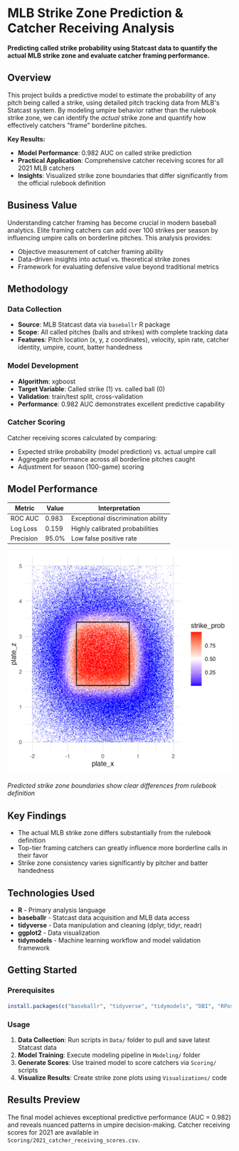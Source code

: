 # MLB Strike Zone Prediction & Catcher Receiving Analysis

**Predicting called strike probability using Statcast data to quantify the actual MLB strike zone and evaluate catcher framing performance.**

## Overview

This project builds a predictive model to estimate the probability of any pitch being called a strike, using detailed pitch tracking data from MLB's Statcast system. By modeling umpire behavior rather than the rulebook strike zone, we can identify the *actual* strike zone and quantify how effectively catchers "frame" borderline pitches.

**Key Results:**
- **Model Performance**: 0.982 AUC on called strike prediction
- **Practical Application**: Comprehensive catcher receiving scores for all 2021 MLB catchers
- **Insights**: Visualized strike zone boundaries that differ significantly from the official rulebook definition

## Business Value

Understanding catcher framing has become crucial in modern baseball analytics. Elite framing catchers can add over 100 strikes per season by influencing umpire calls on borderline pitches. This analysis provides:

- Objective measurement of catcher framing ability
- Data-driven insights into actual vs. theoretical strike zones
- Framework for evaluating defensive value beyond traditional metrics

## Methodology

### Data Collection
- **Source**: MLB Statcast data via `baseballr` R package
- **Scope**: All called pitches (balls and strikes) with complete tracking data
- **Features**: Pitch location (x, y, z coordinates), velocity, spin rate, catcher identity, umpire, count, batter handedness

### Model Development
- **Algorithm**: xgboost
- **Target Variable**: Called strike (1) vs. called ball (0)
- **Validation**: train/test split, cross-validation
- **Performance**: 0.982 AUC demonstrates excellent predictive capability

### Catcher Scoring
Catcher receiving scores calculated by comparing:
- Expected strike probability (model prediction) vs. actual umpire call
- Aggregate performance across all borderline pitches caught
- Adjustment for season (100-game) scoring

## Model Performance

| Metric | Value | Interpretation |
|--------|-------|---------------|
| ROC AUC | 0.983 | Exceptional discrimination ability |
| Log Loss | 0.159 | Highly calibrated probabilities |
| Precision | 95.0% | Low false positive rate |

![Strike Zone Heatmap](Visualizations/prediction_heatmap.png)

*Predicted strike zone boundaries show clear differences from rulebook definition*

## Key Findings

- The actual MLB strike zone differs substantially from the rulebook definition
- Top-tier framing catchers can greatly influence more borderline calls in their favor
- Strike zone consistency varies significantly by pitcher and batter handedness

## Technologies Used

- **R** - Primary analysis language
- **baseballr** - Statcast data acquisition and MLB data access
- **tidyverse** - Data manipulation and cleaning (dplyr, tidyr, readr)
- **ggplot2** - Data visualization
- **tidymodels** - Machine learning workflow and model validation framework

## Getting Started

### Prerequisites
```r
install.packages(c("baseballr", "tidyverse", "tidymodels", "DBI", "RPostgreSQL", "RPostgres", "data.table", "ggplot2", "xgboost"))
```

### Usage
1. **Data Collection**: Run scripts in `Data/` folder to pull and save latest Statcast data
2. **Model Training**: Execute modeling pipeline in `Modeling/` folder
3. **Generate Scores**: Use trained model to score catchers via `Scoring/` scripts
4. **Visualize Results**: Create strike zone plots using `Visualizations/` code

## Results Preview

The final model achieves exceptional predictive performance (AUC = 0.982) and reveals nuanced patterns in umpire decision-making. Catcher receiving scores for 2021 are available in `Scoring/2021_catcher_receiving_scores.csv`.
